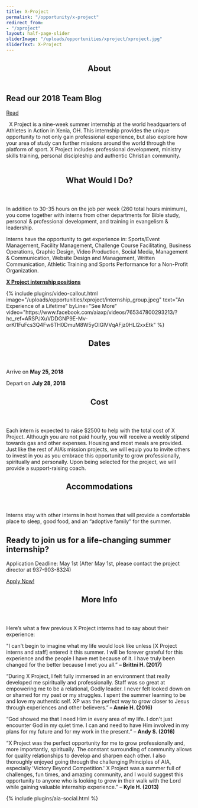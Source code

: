 ```yaml
---
title: X-Project
permalink: "/opportunity/x-project"
redirect_from:
- "/xproject"
layout: half-page-slider
sliderImage: "/uploads/opportunities/xproject/xproject.jpg"
sliderText: X-Project
---
```


<div class="row">
<div class=" span-12 cell" id="about">
<section class="section" id="about"><header class="section-header container text-center">
<h2 class="section-title first-color" data-title="About">About</h2>
</header></section>
</div></div>
<div class="row">
<div class=" span-12 cell">
<div class="container"><div class="callout bordered custom">
<div class="callout-wrapper">
<div class="callout-left">
<h2 class="callout-title">Read our 2018 Team Blog</h2>
<p class="callout-desc"></p>
</div>
<!-- End .callout-left -->
<div class="callout-right"><a href="https://goaia.org/opportunity/blog/x-project/" class="btn btn-gray btn-border no-radius min-width">Read</a></div>
<!-- End .callout-right --></div>
<!-- End .callout-wrapper --></div>
</div>
<div class="container"><p>&nbsp; <img class="img-responsive pull-right" alt="" src="/uploads/opportunities/xproject/XProjectlogo-webb.jpg">X Project is a nine-week summer internship at the world headquarters of Athletes in Action in Xenia, OH. This internship provides the unique opportunity to not only gain professional experience, but also explore how your area of study can further missions around the world through the platform of sport. X Project includes professional development, ministry skills training, personal discipleship and authentic Christian community. <br><br></p>
<header class="title-block text-center mb10">
<h2 class="title text-center mb30"><span>What Would I Do?</span></h2>
</header>
<p class="p1">In addition to 30-35 hours on the job per week (260 total hours minimum), you come together with interns from other departments for Bible study, personal &amp; professional development, and training in evangelism &amp; leadership.</p>
<p class="p1">Interns have the opportunity to get experience in: Sports/Event Management, Facility Management, Challenge Course Facilitating, Business Operations, Graphic Design, Video Production, Social Media, Management &amp; Communication, Website Design and Management, Written Communication, Athletic Training and Sports Performance for a Non-Profit Organization.&nbsp;</p>
<p class="p2"><a target="_blank" href="https://docs.google.com/a/cru.org/document/d/1iu3hq_276Kushqnd4RKd5MqO0VbEZn44dkhfPWH0030/edit?usp=drive_web"><strong>X Project internship positions</strong></a></p>
</div>
<div class="mt20 mb30"><div class="mb mb-xs"></div>
<!-- space -->
{% include plugins/video-callout.html image="/uploads/opportunities/xproject/internship_group.jpeg" text="An Experience of a Lifetime" byLine="See More" video="https://www.facebook.com/aiaxp/videos/765347800293213/?hc_ref=ARSPJXuVDDGNP9E-Mv-orKl1FuFcs3Q4Fw6TH0DmuM8W5yOIGlVVqAFjz0HLl2xxEtk" %} 
<div class="row">
<div class=" span-12 cell" id="dates">
<header class="section-header container text-center">
<h2 class="section-title first-color" data-title="Dates">Dates</h2>
</header>
</div></div>
<div class="row">
<div class=" span-12 cell">
<div class="container"><p><span>Arrive on&nbsp;</span><b>May 25, 2018</b></p>
<p><span>Depart on&nbsp;</span><b>July 28, 2018</b></p>
</div></div></div>
<div class="row">
<div class=" span-12 cell" id="cost">
<header class="section-header container text-center">
<h2 class="section-title first-color" data-title="Cost">Cost</h2>
</header>
</div></div>
<div class="row">
<div class=" span-12 cell">
<div class="container mb30"><p><span> Each intern is expected to raise $2500 to help with the total cost of X Project. Although you are not paid hourly, you will receive a weekly stipend towards gas and other expenses. Housing and most meals are provided. Just like the rest of AIA’s mission projects, we will equip you to invite others to invest in you as you embrace this opportunity to grow professionally, spiritually and personally. Upon being selected for the project, we will provide a support-raising coach. </span></p>
</div></div></div>
<div class="row">
<div class=" span-12 cell" id="logistics">
<header class="section-header container text-center">
<h2 class="section-title first-color" data-title="Accommodations">Accommodations</h2>
</header>
</div></div>
<div class="row">
<div class=" span-12 cell">
<div class="container mb30"><p><span>Interns stay with other interns in host homes that will provide a comfortable place to sleep, good food, and an “adoptive family” for the summer.</span></p>
</div></div></div>
<div class="row fullwidth">
    <div class="max-width mt20">
        <div class="mt20 callout no-border larger no-margin {{ include.color | default: light }}">
            <div class="container">
                <div class="callout-wrapper">
                    <div class="callout-left">
                        <h2 class="callout-title">Ready to join us for a life-changing summer internship?</h2>
                        <p> Application Deadline: May 1st (After May 1st, please contact the project director at 937-903-8324)</p>
                    </div>
                <!-- End .callout-left -->
                    <div class="callout-right">
                        <a href="https://my.athletesinaction.org/Applications/Tour/X-Project-Internship/default.aspx" class="btn btn-custom no-radius min-width">Apply Now!</a>
                    </div>
                </div>
            </div>
        </div>
    </div>
</div>
<div class="row">
<div class=" span-12 cell" id="more">
<header class="section-header container text-center">
<h2 class="section-title first-color" data-title="More Info">More Info</h2>
</header>
</div></div>
<div class="row">
<div class=" span-12 cell">
<div class="container"><p class="p1">Here’s what a few previous X Project interns had to say about their experience:&nbsp;</p>
<p>"<span>I can't begin to imagine what my life would look like unless [X Project interns and staff] entered it this summer. I will be forever grateful for this experience and the people I have met because of it. I have truly been changed for the better because I met you all.</span>” <strong>–&nbsp;<span>Brittni H. (2017)</span></strong></p>
<p>“<span>During X Project, I felt fully immersed in an environment that really developed me spiritually and professionally. Staff was so great at empowering me to be a relational, Godly leader. I never felt looked down on or shamed for my past or my struggles. I spent the summer learning to be and love my authentic self. XP was the perfect way to grow closer to Jesus through experiences and other believers.</span>”<strong> –&nbsp;<span>Annie H. (2016)</span></strong></p>
<p>“<span>God showed me that I need Him in every area of my life. I don't just encounter God in my quiet time. I can and need to have Him involved in my plans for my future and for my work in the present.</span>” –&nbsp;<strong>Andy S. (2016)</strong></p>
<p>“<span>X Project was the perfect opportunity for me to grow professionally and, more importantly, spiritually. The constant surrounding of community allows for quality relationships to develop and sharpen each other. I also thoroughly enjoyed going through the challenging Principles of AIA, especially 'Victory Beyond Competition.' X Project was a summer full of challenges, fun times, and amazing community, and I would suggest this opportunity to anyone who is looking to grow in their walk with the Lord while gaining valuable internship experience.</span>” – <strong>Kyle H. (2013)</strong></p>
</div></div></div>

{% include plugins/aia-social.html %}